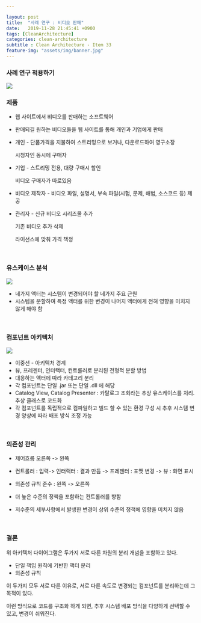 ```yaml
---

layout: post
title:  "사례 연구 : 비디오 판매"
date:   2019-11-28 21:45:41 +0900
tags: [CleanArchitecture]
categories: clean-architecture
subtitle : Clean Architecture - Item 33
feature-img: "assets/img/banner.jpg"
---
```


### 사례 연구 적용하기

![](/assets/images/post/191125/(6).png)

<!-- more -->

### 제품

- 웹 사이트에서 비디오를 판매하는 소프트웨어 

- 판매되길 원하는 비디오들을 웹 사이트를 통해 개인과 기업에게 판매

- 개인 - 단품가격을 지불하여 스트리밍으로 보거나, 다운로드하여 영구소장

  시청자인 동시에 구매자

- 기업 - 스트리밍 전용, 대량 구매시 할인 

  비디오 구매자가 따로있음

- 비디오 제작자 - 비디오 파일, 설명서, 부속 파일(시험, 문제, 해법, 소스코드 등) 제공

- 관리자 - 신규 비디오 시리즈물 추가

  기존 비디오 추가 삭제

  라이선스에 맞춰 가격 책정

<br>

### 유스케이스 분석

![](/assets/images/post/191125/(4).png)

-  네가지 액터는 시스템이 변경되어야 할 네가지 주요 근원
- 시스템을 분할하여 특정 액터를 위한 변경이 나머지 액터에게 전혀 영향을 미치지 않게 해야 함

<br>

### 컴포넌트 아키텍처

![](/assets/images/post/191125/(5).png)

- 이중선 - 아키텍처 경계
- 뷰, 프레젠터, 인터랙터, 컨트롤러로 분리된 전형적 분할 방법
- 대응하는 액터에 따라 카테고리 분리
- 각 컴포넌트는 단일 .jar 또는 단일 .dll 에 해당
- Catalog View, Catalog Presenter : 카탈로그 조회라는 추상 유스케이스를 처리. 추상 클래스로 코드화
- 각 컴포넌트를 독립적으로 컴파일하고 빌드 할 수 있는 환경 구성 시 추후 시스템 변경 양상에 따라 배포 방식 조정 가능

<br>

### 의존성 관리

- 제어흐름 오른쪽 -> 왼쪽

- 컨트롤러 : 입력-> 인터랙터 : 결과 만듬 ->  프레젠터 : 포맷 변경 -> 뷰 : 화면 표시

- 의존성 규칙 준수 : 왼쪽 -> 오른쪽

- 더 높은 수준의 정책을 포함하는 컨트롤러를 향함

- 저수준의 세부사항에서 발생한 변경이 상위 수준의 정책에 영향을 미치지 않음

  <br>

### 결론

위 아키텍처 다이어그램은 두가지 서로 다른 차원의 분리 개념을 포함하고 있다. 

- 단일 책임 원칙에 기반한 액터 분리
- 의존성 규칙

이 두가지 모두 서로 다른 이유로, 서로 다른 속도로 변경되는 컴포넌트를 분리하는데 그 목적이 있다.

이런 방식으로 코드를 구조화 하게 되면, 추후 시스템 배포 방식을 다양하게 선택할 수 있고, 변경이 쉬워진다.